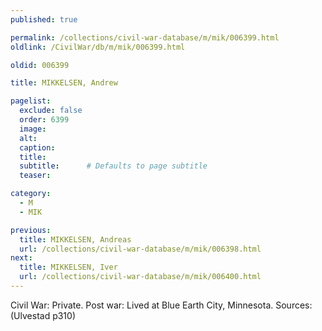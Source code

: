 ```yaml
---
published: true

permalink: /collections/civil-war-database/m/mik/006399.html
oldlink: /CivilWar/db/m/mik/006399.html

oldid: 006399

title: MIKKELSEN, Andrew

pagelist:
  exclude: false
  order: 6399
  image: 
  alt:
  caption:
  title:
  subtitle:      # Defaults to page subtitle
  teaser:

category: 
  - M 
  - MIK

previous:
  title: MIKKELSEN, Andreas
  url: /collections/civil-war-database/m/mik/006398.html  
next:
  title: MIKKELSEN, Iver
  url: /collections/civil-war-database/m/mik/006400.html   
---
```

Civil War: Private. Post war: Lived at Blue Earth City, Minnesota. Sources: (Ulvestad p310)